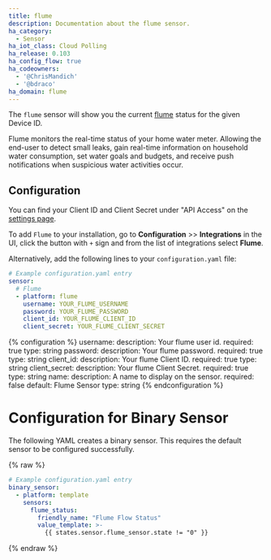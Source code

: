 ```yaml
---
title: flume
description: Documentation about the flume sensor.
ha_category:
  - Sensor
ha_iot_class: Cloud Polling
ha_release: 0.103
ha_config_flow: true
ha_codeowners:
  - '@ChrisMandich'
  - '@bdraco'
ha_domain: flume
---
```


The `flume` sensor will show you the current [flume](https://portal.flumetech.com/) status for the given Device ID.

Flume monitors the real-time status of your home water meter. Allowing the end-user to detect small leaks, gain real-time information on household water consumption, set water goals and budgets, and receive push notifications when suspicious water activities occur. 

## Configuration

You can find your Client ID and Client Secret under "API Access" on the [settings page](https://portal.flumetech.com/#settings). 

To add `Flume` to your installation, go to **Configuration** >> **Integrations** in the UI, click the button with `+` sign and from the list of integrations select **Flume**.

Alternatively, add the following lines to your `configuration.yaml` file:

```yaml
# Example configuration.yaml entry
sensor:
  # Flume
  - platform: flume
    username: YOUR_FLUME_USERNAME
    password: YOUR_FLUME_PASSWORD
    client_id: YOUR_FLUME_CLIENT_ID
    client_secret: YOUR_FLUME_CLIENT_SECRET
```

{% configuration %}
username:
  description: Your flume user id.
  required: true
  type: string
password:
  description: Your flume password.
  required: true
  type: string
client_id:
  description: Your flume Client ID.
  required: true
  type: string
client_secret:
  description: Your flume Client Secret.
  required: true
  type: string
name:
  description: A name to display on the sensor.
  required: false
  default: Flume Sensor
  type: string
{% endconfiguration %}

# Configuration for Binary Sensor

The following YAML creates a binary sensor. This requires the default sensor to be configured successfully.

{% raw %}

```yaml
# Example configuration.yaml entry
binary_sensor:
  - platform: template
    sensors:
      flume_status:
        friendly_name: "Flume Flow Status"
        value_template: >-
          {{ states.sensor.flume_sensor.state != "0" }}
```

{% endraw %}
